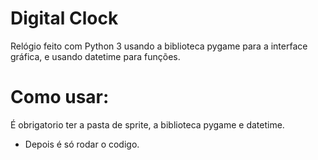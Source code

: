 # Digital Clock
Relógio feito com Python 3 usando a biblioteca pygame para a interface gráfica, e usando datetime para funções.
# Como usar:
É obrigatorio ter a pasta de sprite, a biblioteca pygame e datetime.
- Depois é só rodar o codigo.
